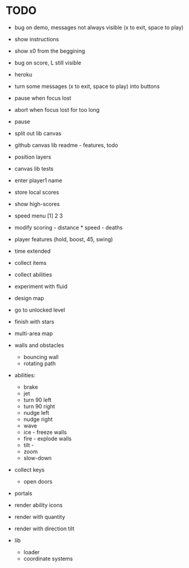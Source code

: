 # TODO

- bug on demo, messages not always visible (x to exit, space to play)
- show instructions
- show x0 from the beggining
- bug on score, L still visible
- heroku

- turn some messages (x to exit, space to play) into buttons

- pause when focus lost
- abort when focus lost for too long
- pause
- split out lib canvas
- github canvas lib readme - features, todo
- position layers
- canvas lib tests
- enter player1 name
- store local scores
- show high-scores
- speed menu [1] 2 3
- modify scoring - distance * speed - deaths
- player features (hold, boost, 45, swing)
- time extended
- collect items
- collect abilities
- experiment with fluid
- design map
- go to unlocked level
- finish with stars
- multi-area map


- walls and obstacles
  - bouncing wall
  - rotating path

- abilities:
  - brake
  - jet
  - turn 90 left
  - turn 90 right
  - nudge left
  - nudge right
  - wave
  - ice - freeze walls
  - fire - explode walls
  - tilt -
  - zoom
  - slow-down

- collect keys
  - open doors

- portals

- render ability icons
- render with quantity
- render with direction tilt

- lib
  - loader
  - coordinate systems
